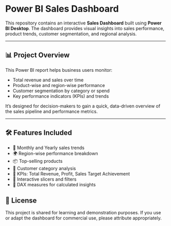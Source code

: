 # Power BI Sales Dashboard

This repository contains an interactive **Sales Dashboard** built using **Power BI Desktop**. The dashboard provides visual insights into sales performance, product trends, customer segmentation, and regional analysis.

---

## 📊 Project Overview

This Power BI report helps business users monitor:
- Total revenue and sales over time
- Product-wise and region-wise performance
- Customer segmentation by category or spend
- Key performance indicators (KPIs) and trends

It’s designed for decision-makers to gain a quick, data-driven overview of the sales pipeline and performance metrics.

---

## 🛠️ Features Included

- 📅 Monthly and Yearly sales trends  
- 🌍 Region-wise performance breakdown  
- 📦 Top-selling products  
- 👤 Customer category analysis  
- 🎯 KPIs: Total Revenue, Profit, Sales Target Achievement  
- 📌 Interactive slicers and filters  
- 🧠 DAX measures for calculated insights

## 📘 License

This project is shared for learning and demonstration purposes. If you use or adapt the dashboard for commercial use, please attribute appropriately.

